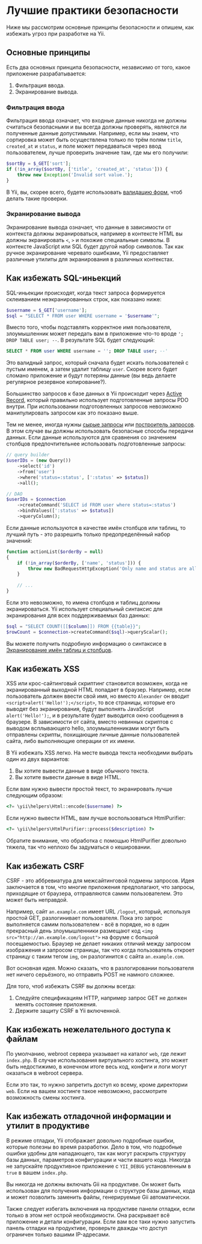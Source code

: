 Лучшие практики безопасности
============================

Ниже мы рассмотрим основные принципы безопасности и опишем, как избежать угроз при разработке на Yii.

Основные принципы
-----------------

Есть два основных принципа безопасности, независимо от того, какое приложение разрабатывается:

1. Фильтрация ввода.
2. Экранирование вывода.


### Фильтрация ввода

Фильтрация ввода означает, что входные данные никогда не должны считаться безопасными и вы всегда должны проверять,
являются ли полученные данные допустимыми. Например, если мы знаем, что сортировка может быть осуществлена только
по трём полям `title`, `created_at` и `status`, и поле может передаваться через ввод пользователем, лучше проверить
значение там, где мы его получили:

```php
$sortBy = $_GET['sort'];
if (!in_array($sortBy, ['title', 'created_at', 'status'])) {
	throw new Exception('Invalid sort value.');
}
```

В Yii, вы, скорее всего, будете использовать [валидацию форм](input-validation.md), чтоб делать такие проверки.


### Экранирование вывода

Экранирование вывода означает, что данные в зависимости от контекста должны экранироваться, например в контексте
HTML вы должны экранировать `<`, `>` и похожие специальные символы. В контексте JavaScript или SQL будет другой набор
символов. Так как ручное экранирование черевато ошибками, Yii предоставляет различные утилиты для экранирования в
различных контекстах.

Как избежать SQL-иньекций
-------------------------

SQL-иньекции происходят, когда текст запроса формируется склеиванием неэкранированных строк, как показано ниже:

```php
$username = $_GET['username'];
$sql = "SELECT * FROM user WHERE username = '$username'";
```

Вместо того, чтобы подставлять корректное имя пользователя, злоумышленник может передать вам в приложение что-то вроде
`'; DROP TABLE user; --`.
В результате SQL будет следующий:

```sql
SELECT * FROM user WHERE username = ''; DROP TABLE user; --'
```

Это валидный запрос, который сначала будет искать пользователей с пустым именем, а затем удалит таблицу `user`.
Скорее всего будет сломано приложение и будут потеряны данные (вы ведь делаете регулярное резервное копирование?).

Большинство запросов к базе данных в Yii происходит через [Active Record](db-active-record.md), который правильно
использует подготовленные запросы PDO внутри. При использовании подготовленных запросов невозможно манипулировать
запросом как это показано выше.

Тем не менее, иногда нужны [сырые запросы](db-dao.md) или [построитель запросов](db-query-builder.md). В этом случае
вы должны использовать безопасные способы передачи данных. Если данные используются для сравнения со значением
столбцов предпочтительнее использовать подготовленные запросы:

```php
// query builder
$userIDs = (new Query())
    ->select('id')
    ->from('user')
    ->where('status=:status', [':status' => $status])
    ->all();

// DAO
$userIDs = $connection
    ->createCommand('SELECT id FROM user where status=:status')
    ->bindValues([':status' => $status])
    ->queryColumn();
```

Если данные используются в качестве имён столбцов или таблиц, то лучший путь - это разрешить только предопределённый
набор значений:
 
```php
function actionList($orderBy = null)
{
    if (!in_array($orderBy, ['name', 'status'])) {
        throw new BadRequestHttpException('Only name and status are allowed to order by.')
    }
    
    // ...
}
```

Если это невозможно, то имена столбцов и таблиц должны экранироваться. Yii использует специальный синтаксис
для экранирования для всех поддерживаемых баз данных:

```php
$sql = "SELECT COUNT([[$column]]) FROM {{table}}";
$rowCount = $connection->createCommand($sql)->queryScalar();
```

Вы можете получить подробную информацию о синтаксисе в [Экранирование имён таблиц и столбцов](db-dao.md#quoting-table-and-column-names).


Как избежать XSS
----------------

XSS или крос-сайтинговый скриптинг становится возможен, когда не экранированный выходной HTML попадает в браузер.
Например, если пользователь должен ввести свой имя, но вместо `Alexander` он вводит `<script>alert('Hello!');</script>`, то
все страницы, которые его выводят без экранирования, будут выполнять JavaScript `alert('Hello!');`, и в результате
будет выводится окно сообщения в браузере. В зависимости от сайта, вместо невинных скриптов с выводом всплывающего
hello, злоумышленниками могут быть отправлены скрипты, похищающие личные данные пользователей сайта,
либо выполняющие операции от их имени.

В Yii избежать XSS легко. На месте вывода текста необходими выбрать один из двух вариантов:

1. Вы хотите вывести данные в виде обычного текста.
2. Вы хотите вывести данные в виде HTML.

Если вам нужно вывести простой текст, то экранировать лучше следующим образом:

```php
<?= \yii\helpers\Html::encode($username) ?>
```

Если нужно вывести HTML, вам лучше воспользоваться HtmlPurifier:

```php
<?= \yii\helpers\HtmlPurifier::process($description) ?>
```

Обратите внимание, что обработка с помощью HtmlPurifier довольно тяжела, так что неплохо бы задуматься о кешировании.

Как избежать CSRF
-----------------

CSRF - это аббревиатура для межсайтинговой подмены запросов. Идея заключается в том, что многие приложения предполагают,
что запросы, приходящие от браузера, отправляются самим пользователем. Это может быть неправдой.

Например, сайт `an.example.com` имеет URL `/logout`, который, используя простой GET, разлогинивает пользователя. Пока
это запрос выполняется самим пользователем - всё в порядке, но в один прекрасный день злоумышленники размещают код
`<img src="http://an.example.com/logout">` на форуме с большой посещаемостью. Браузер не делает никаких отличий
между запросом изображения и запросом страницы, так что когда пользователь откроет страницу с таким тегом `img`, он
разлогинится с сайта `an.example.com`.

Вот основная идея. Можно сказать, что в разлогировании пользователя нет ничего серьёзного, но отправить POST не намного
сложнее. 

Для того, чтоб избежать CSRF вы должны всегда:

1. Следуйте спецификациям HTTP, например запрос GET не должен менять состояние приложения.
2. Держите защиту CSRF в Yii включенной.


Как избежать нежелательного доступа к файлам
--------------------------------------------

По умолчанию, webroot сервера указывает на каталог `web`, где лежит `index.php`. В случае использования виртуального
хостинга, это может быть недостижимо, в конечном итоге весь код, конфиги и логи могут оказаться в webroot сервера.

Если это так, то нужно запретить доступ ко всему, кроме директории `web`. Если на вашем хостинге такое невозможно,
рассмотрите возможность смены хостинга.

Как избежать отладочной информации и утилит в продуктиве
--------------------------------------------------------

В режиме отладки, Yii отображает довольно подробные ошибки, которые полезны во время разработки. Дело в том, что
подробные ошибки удобны для нападающего, так как могут раскрыть структуру базы данных, параметров конфигурации и части
вашего кода. Никогда не запускайте продуктивное приложение с `YII_DEBUG` установленным в `true` в вашем `index.php`.

Вы никогда не должны включать Gii на продуктиве. Он может быть использован для получения информации о структуре
базы данных, кода и может позволить заменить файлы, генерируемые Gii автоматически.

Также следует избегать включения на продуктиве панели отладки, если только в этом нет острой необходимости.
Она раскрывает всё приложение и детали конфигурации. Если вам все таки нужно запустить панель отладки на продуктиве,
проверьте дважды что доступ ограничен только вашими IP-адресами.
